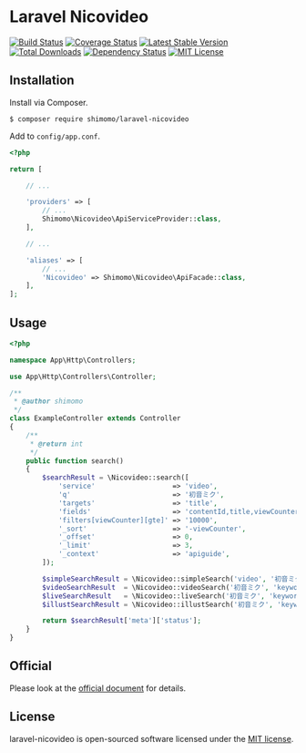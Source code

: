 # Laravel Nicovideo

[![Build Status](https://circleci.com/gh/shimomo/laravel-nicovideo.svg?style=shield&circle-token=3559169f059fb9748a97d6ed2567a123c0683e87)](https://circleci.com/gh/shimomo/laravel-nicovideo)
[![Coverage Status](https://coveralls.io/repos/github/shimomo/laravel-nicovideo/badge.svg)](https://coveralls.io/github/shimomo/laravel-nicovideo)
[![Latest Stable Version](https://poser.pugx.org/shimomo/laravel-nicovideo/version)](https://packagist.org/packages/shimomo/laravel-nicovideo)
[![Total Downloads](https://poser.pugx.org/shimomo/laravel-nicovideo/downloads)](https://packagist.org/packages/shimomo/laravel-nicovideo)
[![Dependency Status](https://www.versioneye.com/user/projects/5899f0dba86053003a728c16/badge.svg?style=flat-square)](https://www.versioneye.com/user/projects/5899f0dba86053003a728c16)
[![MIT License](http://img.shields.io/badge/license-MIT-brightgreen.svg?style=flat)](LICENSE)

## Installation
Install via Composer.
```
$ composer require shimomo/laravel-nicovideo
```

Add to ```config/app.conf```.
```php
<?php

return [

    // ...

    'providers' => [
        // ...
        Shimomo\Nicovideo\ApiServiceProvider::class,
    ],

    // ...

    'aliases' => [
        // ...
        'Nicovideo' => Shimomo\Nicovideo\ApiFacade::class,
    ],
];
```

## Usage
```php
<?php

namespace App\Http\Controllers;

use App\Http\Controllers\Controller;

/**
 * @author shimomo
 */
class ExampleController extends Controller
{
    /**
     * @return int
     */
    public function search()
    {
        $searchResult = \Nicovideo::search([
            'service'                   => 'video',
            'q'                         => '初音ミク',
            'targets'                   => 'title',
            'fields'                    => 'contentId,title,viewCounter',
            'filters[viewCounter][gte]' => '10000',
            '_sort'                     => '-viewCounter',
            '_offset'                   => 0,
            '_limit'                    => 3,
            '_context'                  => 'apiguide',
        ]);

        $simpleSearchResult = \Nicovideo::simpleSearch('video', '初音ミク');
        $videoSearchResult  = \Nicovideo::videoSearch('初音ミク', 'keywords', 'desc', 'view');
        $liveSearchResult   = \Nicovideo::liveSearch('初音ミク', 'keywords', 'desc', 'view');
        $illustSearchResult = \Nicovideo::illustSearch('初音ミク', 'keywords', 'desc', 'view');

        return $searchResult['meta']['status'];
    }
}
```

## Official
Please look at the [official document](http://search.nicovideo.jp/docs/api/search.html) for details.

## License
laravel-nicovideo is open-sourced software licensed under the [MIT license](LICENSE).
